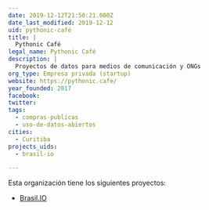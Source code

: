 ```yaml
---
date: 2019-12-12T21:50:21.000Z
date_last_modified: 2019-12-12
uid: pythonic-café
title: |
  Pythonic Café
legal_name: Pythonic Café
description: |
  Proyectos de datos para medios de comunicación y ONGs
org_type: Empresa privada (startup)
website: https://pythonic.cafe/
year_founded: 2017
facebook: 
twitter: 
tags:
  - compras-publicas
  - uso-de-datos-abiertos
cities: 
  - Curitiba
projects_uids:
  - brasil-io

---
```


Esta organización tiene los siguientes proyectos:

- [Brasil.IO](/proyectos/brasil-io)
